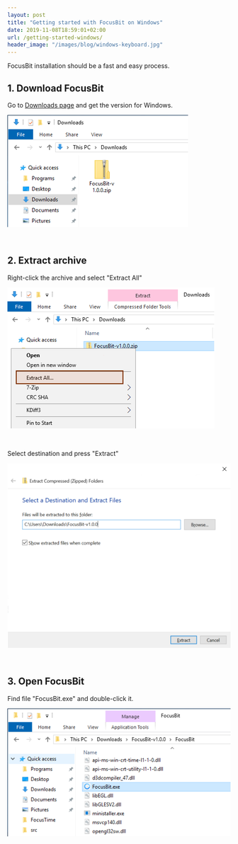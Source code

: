 ```yaml
---
layout: post
title: "Getting started with FocusBit on Windows"
date: 2019-11-08T18:59:01+02:00
url: /getting-started-windows/
header_image: "/images/blog/windows-keyboard.jpg"
---
```


FocusBit installation should be a fast and easy process.

## 1. Download FocusBit

Go to [Downloads page](https://focusbitapp.com/download/) and get the version for Windows.

![downloads](/images/blog/windows-downloads.png)

<br />

## 2. Extract archive

Right-click the archive and select "Extract All"

![extract](/images/blog/extract-windows-zip.png)

<br />

Select destination and press "Extract"

![destination](/images/blog/extract-destination.png)

<br />

## 3. Open FocusBit

Find file "FocusBit.exe" and double-click it.

![run](/images/blog/open-focusbit.png)
